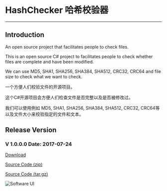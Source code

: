 # HashChecker 哈希校验器***## Introduction An open source project that facilitates people to check files. This is an open source C# project to facilitates people to check whether files are complete and have been modified. We can use MD5, SHA1, SHA256, SHA384, SHA512, CRC32, CRC64 and file size to check what we want to check. 一个方便人们校验文件的开源项目。这个C#开源项目会方便人们检查文件是否完整以及是否被修改过。我们可以使用例如 MD5, SHA1, SHA256, SHA384, SHA512, CRC32, CRC64等以及文件大小来校验指定的文件和文本。## Release Version### V 1.0.0.0  Date: 2017-07-24[Download](https://github.com/nl8590687/HashChecker/releases/download/1.0.0.0/HashChecker_v1.0.0.0.zip)[Source Code (zip)](https://github.com/nl8590687/HashChecker/archive/1.0.0.0.zip)[Source Code (tar.gz)](https://github.com/nl8590687/HashChecker/archive/1.0.0.0.tar.gz)![Software UI](https://github.com/nl8590687/HashChecker/blob/master/images/softui_v1.0.0.0.JPG)
